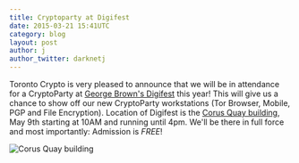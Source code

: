 ```yaml
---
title: Cryptoparty at Digifest
date: 2015-03-21 15:41UTC
category: blog
layout: post
author: j
author_twitter: darknetj
---
```


Toronto Crypto is very pleased to announce that we will
be in attendance for a CryptoParty at [George Brown's Digifest](http://torontodigifest.ca/2015) this year! This
will give us a chance to show off our new CryptoParty
workstations (Tor Browser, Mobile, PGP and File Encryption).
Location of Digifest is the [Corus Quay building](http://www.yelp.ca/biz/corus-quay-toronto), May 9th
starting at 10AM and running until 4pm. We'll be there in full
force and most importantly: Admission is $FREE$!

![Corus Quay building](https://s3-media1.fl.yelpcdn.com/bphoto/eXJAwN3B6KtB5scKJKpAwA/o.jpg)
